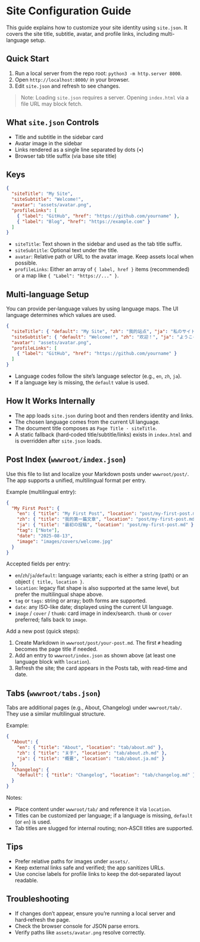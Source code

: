 # Site Configuration Guide

This guide explains how to customize your site identity using `site.json`. It covers the site title, subtitle, avatar, and profile links, including multi-language setup.

## Quick Start

1. Run a local server from the repo root: `python3 -m http.server 8000`.
2. Open `http://localhost:8000/` in your browser.
3. Edit `site.json` and refresh to see changes.

> Note: Loading `site.json` requires a server. Opening `index.html` via a file URL may block fetch.

## What `site.json` Controls

- Title and subtitle in the sidebar card
- Avatar image in the sidebar
- Links rendered as a single line separated by dots (•)
- Browser tab title suffix (via base site title)

## Keys

```json
{
  "siteTitle": "My Site",
  "siteSubtitle": "Welcome!",
  "avatar": "assets/avatar.png",
  "profileLinks": [
    { "label": "GitHub", "href": "https://github.com/yourname" },
    { "label": "Blog", "href": "https://example.com" }
  ]
}
```

- `siteTitle`: Text shown in the sidebar and used as the tab title suffix.
- `siteSubtitle`: Optional text under the title.
- `avatar`: Relative path or URL to the avatar image. Keep assets local when possible.
- `profileLinks`: Either an array of `{ label, href }` items (recommended) or a map like `{ "Label": "https://..." }`.

## Multi‑language Setup

You can provide per‑language values by using language maps. The UI language determines which values are used.

```json
{
  "siteTitle": { "default": "My Site", "zh": "我的站点", "ja": "私のサイト" },
  "siteSubtitle": { "default": "Welcome!", "zh": "欢迎！", "ja": "ようこそ！" },
  "avatar": "assets/avatar.png",
  "profileLinks": [
    { "label": "GitHub", "href": "https://github.com/yourname" }
  ]
}
```

- Language codes follow the site’s language selector (e.g., `en`, `zh`, `ja`).
- If a language key is missing, the `default` value is used.

## How It Works Internally

- The app loads `site.json` during boot and then renders identity and links.
- The chosen language comes from the current UI language.
- The document title composes as `Page Title · siteTitle`.
- A static fallback (hard‑coded title/subtitle/links) exists in `index.html` and is overridden after `site.json` loads.

## Post Index (`wwwroot/index.json`)

Use this file to list and localize your Markdown posts under `wwwroot/post/`. The app supports a unified, multilingual format per entry.

Example (multilingual entry):

```json
{
  "My First Post": {
    "en": { "title": "My First Post", "location": "post/my-first-post.md" },
    "zh": { "title": "我的第一篇文章", "location": "post/my-first-post.md" },
    "ja": { "title": "最初の投稿", "location": "post/my-first-post.md" },
    "tag": ["Note"],
    "date": "2025-08-13",
    "image": "images/covers/welcome.jpg"
  }
}
```

Accepted fields per entry:
- `en`/`zh`/`ja`/`default`: language variants; each is either a string (path) or an object `{ title, location }`.
- `location`: legacy flat shape is also supported at the same level, but prefer the multilingual shape above.
- `tag` or `tags`: string or array; both forms are supported.
- `date`: any ISO-like date; displayed using the current UI language.
- `image` / `cover` / `thumb`: card image in index/search. `thumb` or `cover` preferred; falls back to `image`.

Add a new post (quick steps):
1. Create Markdown in `wwwroot/post/your-post.md`. The first `#` heading becomes the page title if needed.
2. Add an entry to `wwwroot/index.json` as shown above (at least one language block with `location`).
3. Refresh the site; the card appears in the Posts tab, with read-time and date.

## Tabs (`wwwroot/tabs.json`)

Tabs are additional pages (e.g., About, Changelog) under `wwwroot/tab/`. They use a similar multilingual structure.

Example:

```json
{
  "About": {
    "en": { "title": "About", "location": "tab/about.md" },
    "zh": { "title": "关于", "location": "tab/about.zh.md" },
    "ja": { "title": "概要", "location": "tab/about.ja.md" }
  },
  "Changelog": {
    "default": { "title": "Changelog", "location": "tab/changelog.md" }
  }
}
```

Notes:
- Place content under `wwwroot/tab/` and reference it via `location`.
- Titles can be customized per language; if a language is missing, `default` (or `en`) is used.
- Tab titles are slugged for internal routing; non‑ASCII titles are supported.

## Tips

- Prefer relative paths for images under `assets/`.
- Keep external links safe and verified; the app sanitizes URLs.
- Use concise labels for profile links to keep the dot‑separated layout readable.

## Troubleshooting

- If changes don’t appear, ensure you’re running a local server and hard‑refresh the page.
- Check the browser console for JSON parse errors.
- Verify paths like `assets/avatar.png` resolve correctly.
